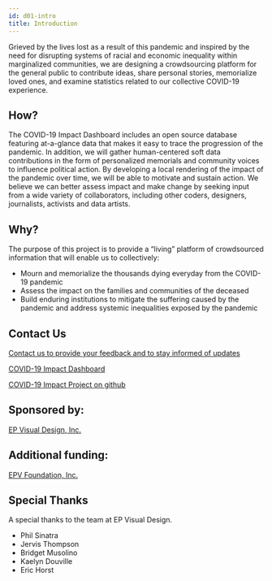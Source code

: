 ```yaml
---
id: d01-intro
title: Introduction
---
```


Grieved by the lives lost as a result of this pandemic and inspired by the need for disrupting
systems of racial and economic inequality within marginalized communities, we are designing a
crowdsourcing platform for the general public to contribute ideas, share personal stories,
memorialize loved ones, and examine statistics related to our collective COVID-19 experience.

## How?

The COVID-19 Impact Dashboard includes an open source database featuring at-a-glance data that makes
it easy to trace the progression of the pandemic. In addition, we will gather human-centered soft
data contributions in the form of personalized memorials and community voices to influence
political action. By developing a local rendering of the impact of the pandemic over time, we will
be able to motivate and sustain action. We believe we can better assess impact and make change by
seeking input from a wide variety of collaborators, including other coders, designers, journalists,
activists and data artists.

## Why?

The purpose of this project is to provide a “living” platform of crowdsourced information that will enable us to collectively:

- Mourn and memorialize the thousands dying everyday from the COVID-19 pandemic
- Assess the impact on the families and communities of the deceased
- Build enduring institutions to mitigate the suffering caused by the pandemic and address systemic inequalities exposed by the pandemic

## Contact Us

[Contact us to provide your feedback and to stay informed of updates](https://jhtid.typeform.com/to/RxahXQJX)

[COVID-19 Impact Dashboard](https://epvisual.com/COVID-19-Impact/Dashboard/)

[COVID-19 Impact Project on github](https://github.com/EP-Visual-Design/COVID-19-Impact-Project.git)

## Sponsored by:

[EP Visual Design, Inc.](http://epvisual.com)

## Additional funding:

[EPV Foundation, Inc.]()

## Special Thanks

A special thanks to the team at EP Visual Design.

- Phil Sinatra
- Jervis Thompson
- Bridget Musolino
- Kaelyn Douville
- Eric Horst

<!--
## Dev notes
```
# Double failure!
[2020-08-18-neg-failure](/img/2020-08-18-neg-failure.png)
```
Not obvious how to link to image in blog

# Disable credits page in docus/sidebars.js
- // 'd07-credits',

-->
